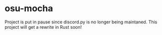 # osu-mocha

Project is put in pause since discord.py is no longer being maintaned. This project will get a rewrite in Rust soon!
